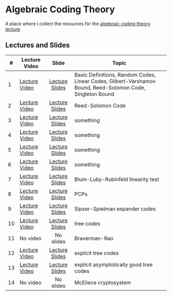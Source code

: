 # Algebraic Coding Theory
A place where I collect the resources for the [algebraic coding theory lecture](https://cms.cispa.saarland/algebraic_coding/).

## Lectures and Slides
|#| Lecture Video        | Slide           | Topic  |
|---| ------------- |:-------------:| ----- |
|1| [Lecture Video](https://youtu.be/kSJQ1PRfD9o)| [Lecture Slides](https://drive.google.com/file/d/1z5MZQ0zxNZAzyTD8L6o4tybDKj3BMo3k/view?usp=sharing) | Basic Definitions, Random Codes, Linear Codes, Gilbert-Varshamov Bound, Reed-Solomon Code, Singleton Bound  |
|2| [Lecture Video](https://www.youtube.com/watch?v=6_mJW7lFK2k)| [Lecture Slides](https://drive.google.com/file/d/1DF4HvbuMnWDph3nZ9WUw6anF4fh4Xqe8/view?usp=sharing) | Reed-Solomon Code |
|3| [Lecture Video](https://youtu.be/AGzRBS04n4A)| [Lecture Slides](https://drive.google.com/file/d/1V93QBCpNRrTRG99Rkf5rrU-RsqeRAAOM/view?usp=sharing) | something |
|4| [Lecture Video](https://www.youtube.com/watch?v=IHOSkTq8O2c)| [Lecture Slides](https://drive.google.com/file/d/1bRqSbvgYmsVCQZvdFWXMJZO2A2UcTpWU/view?usp=sharing) | something |
|5| [Lecture Video](https://youtu.be/hu_rdz8dHf8)| [Lecture Slides](https://drive.google.com/file/d/1tHa6H6JzU6a5UCHFUDxWgxDzicfREjns/view?usp=sharing) | something |
|6| [Lecture Video](https://youtu.be/0Nv_7fg9QfM)| [Lecture Slides](https://drive.google.com/file/d/12EzCqzaZBsq-GS_R7UVkkwWTYwwqJ80d/view?usp=sharing) | something |
|7| [Lecture Video](https://youtu.be/1QRaJ3AxHzg)| [Lecture Slides](https://drive.google.com/file/d/1XN6bB-NVG9YHbSZdsakYoDj3vQJKq8P6/view?usp=sharing) | Blum-Luby-Rubinfeld linearity test |
|8| [Lecture Video](https://youtu.be/mjhbDi4Vruo)| [Lecture Slides](https://drive.google.com/file/d/1kx7j773AVtBtdrMlgDl2WDEepzE10K9H/view?usp=sharing) | PCPs |
|9| [Lecture Video](https://youtu.be/1zjKZZf-NEI)| [Lecture Slides](https://drive.google.com/file/d/19IX0BBAg5heKHF4Mp765sjoylY2e2fY7/view?usp=sharing) | Sipser-Spielman expander codes |
|10| [Lecture Video](https://youtu.be/2jOAsJ4Re8s)| [Lecture Slides](https://drive.google.com/file/d/1lDAHJw7nbbUSVIvp61B1AN2qscRKa5mk/view?usp=sharing) | tree codes |
|11| No video | No slides | Braverman-Rao |
|12| [Lecture Video](https://youtu.be/WKeHKmeAw4U)| [Lecture Slides](https://drive.google.com/file/d/1NbQ7Q3qYOgBw2tcwkzMZaShQfju0Crke/view?usp=sharing) | explicit tree codes |
|13| [Lecture Video](https://youtu.be/XB8Bw1HVfAI)| [Lecture Slides](https://drive.google.com/file/d/1pfekq1xqI6xl8qJwYZunUsffxymmRiR4/view?usp=sharing) | explicit asymptotically good tree codes |
|14| No video | No slides | McEliece cryptosystem |
